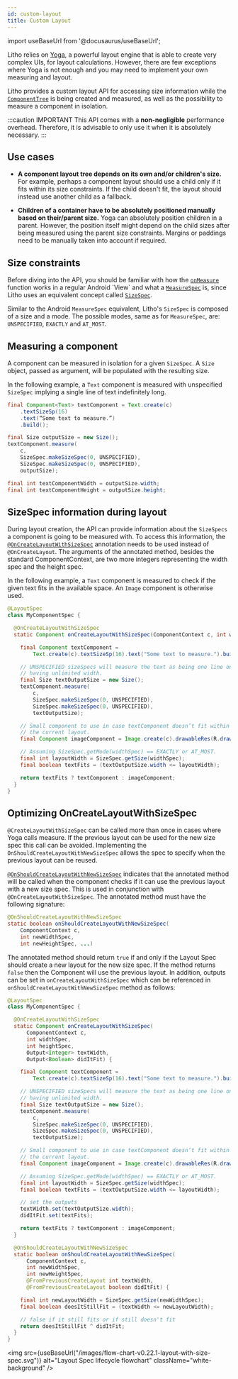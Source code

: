 ```yaml
---
id: custom-layout
title: Custom Layout
---
```

import useBaseUrl from '@docusaurus/useBaseUrl';

Litho relies on [Yoga](https://yogalayout.com/docs/), a powerful layout engine that is able to create very complex UIs, for layout calculations.  However, there are few exceptions where Yoga is not enough and you may need to implement your own measuring and layout.

Litho provides a custom layout API for accessing size information while the [`ComponentTree`](pathname:///javadoc/com/facebook/litho/ComponentTree.html) is being created and measured, as well as the possibility to measure a component in isolation.

:::caution IMPORTANT
 This API comes with a **non-negligible** performance overhead. Therefore, it is advisable to only use it when it is absolutely necessary.
:::

## Use cases

* **A component layout tree depends on its own and/or children's size.** For example, perhaps a component layout should use a child only if it fits within its size constraints. If the child doesn't fit, the layout should instead use another child as a fallback.

* **Children of a container have to be absolutely positioned manually based on their/parent size.** Yoga can absolutely position children in a parent. However, the position itself might depend on the child sizes after being measured using the parent size constraints. Margins or paddings need to be manually taken into account if required.

## Size constraints
Before diving into the API, you should be familiar with how the [`onMeasure`](https://developer.android.com/reference/android/view/View.html#onMeasure(int,%20int)) function works in a regular Android `View` and what a [`MeasureSpec`](https://developer.android.com/reference/android/view/View.MeasureSpec.html) is, since Litho uses an equivalent concept called [`SizeSpec`](pathname:///javadoc/com/facebook/litho/SizeSpec.html).

Similar to the Android `MeasureSpec` equivalent, Litho's `SizeSpec` is composed of a size and a mode. The possible modes, same as for `MeasureSpec`, are: `UNSPECIFIED`, `EXACTLY` and `AT_MOST`.

## Measuring a component

A component can be measured in isolation for a given `SizeSpec`. A `Size` object, passed as argument, will be populated with the resulting size.

In the following example, a `Text` component is measured with unspecified `SizeSpec` implying a single line of text indefinitely long.

```java
final Component<Text> textComponent = Text.create(c)
    .textSizeSp(16)
    .text(“Some text to measure.”)
    .build();

final Size outputSize = new Size();
textComponent.measure(
    c,
    SizeSpec.makeSizeSpec(0, UNSPECIFIED),
    SizeSpec.makeSizeSpec(0, UNSPECIFIED),
    outputSize);

final int textComponentWidth = outputSize.width;
final int textComponentHeight = outputSize.height;
```

## SizeSpec information during layout
During layout creation, the API can provide information about the `SizeSpecs` a component is going to be measured with. To access this information, the [`@OnCreateLayoutWithSizeSpec`](pathname:///javadoc/com/facebook/litho/annotations/OnCreateLayoutWithSizeSpec.html) annotation needs to be used instead of `@OnCreateLayout`. The arguments of the annotated method, besides the standard ComponentContext, are two more integers representing the width spec and the height spec.

In the following example, a `Text` component is measured to check if the given text fits in the available space. An `Image` component is otherwise used.

```java
@LayoutSpec
class MyComponentSpec {

  @OnCreateLayoutWithSizeSpec
  static Component onCreateLayoutWithSizeSpec(ComponentContext c, int widthSpec, int heightSpec) {

    final Component textComponent =
        Text.create(c).textSizeSp(16).text("Some text to measure.").build();

    // UNSPECIFIED sizeSpecs will measure the text as being one line only,
    // having unlimited width.
    final Size textOutputSize = new Size();
    textComponent.measure(
        c,
        SizeSpec.makeSizeSpec(0, UNSPECIFIED),
        SizeSpec.makeSizeSpec(0, UNSPECIFIED),
        textOutputSize);

    // Small component to use in case textComponent doesn’t fit within
    // the current layout.
    final Component imageComponent = Image.create(c).drawableRes(R.drawable.ic_launcher).build();

    // Assuming SizeSpec.getMode(widthSpec) == EXACTLY or AT_MOST.
    final int layoutWidth = SizeSpec.getSize(widthSpec);
    final boolean textFits = (textOutputSize.width <= layoutWidth);

    return textFits ? textComponent : imageComponent;
  }
}
```

## Optimizing OnCreateLayoutWithSizeSpec

`@CreateLayoutWithSizeSpec` can be called more than once in cases where Yoga calls measure.  If the previous layout can be used for the new size spec this call can be avoided. Implementing the `OnShouldCreateLayoutWithNewSizeSpec` allows the spec to specify when the previous layout can be reused.

[`@OnShouldCreateLayoutWithNewSizeSpec`](pathname:///javadoc/com/facebook/litho/annotations/OnShouldCreateLayoutWithNewSizeSpec.html) indicates that the annotated method will be called when the component checks if it can use the previous layout with a new size spec. This is used in conjunction with `@OnCreateLayoutWithSizeSpec`. The annotated method must have the following signature:

```java
@OnShouldCreateLayoutWithNewSizeSpec
static boolean onShouldCreateLayoutWithNewSizeSpec(
    ComponentContext c,
    int newWidthSpec,
    int newHeightSpec, ...)
```

The annotated method should return `true` if and only if the Layout Spec should create a new layout for the new size spec. If the method returns `false` then the Component will use the previous layout. In addition,  outputs can be set in `onCreateLayoutWithSizeSpec` which can be referenced in `onShouldCreateLayoutWithNewSizeSpec` method as follows:

```java
@LayoutSpec
class MyComponentSpec {

  @OnCreateLayoutWithSizeSpec
  static Component onCreateLayoutWithSizeSpec(
      ComponentContext c,
      int widthSpec,
      int heightSpec,
      Output<Integer> textWidth,
      Output<Boolean> didItFit) {

    final Component textComponent =
        Text.create(c).textSizeSp(16).text("Some text to measure.").build();

    // UNSPECIFIED sizeSpecs will measure the text as being one line only,
    // having unlimited width.
    final Size textOutputSize = new Size();
    textComponent.measure(
        c,
        SizeSpec.makeSizeSpec(0, UNSPECIFIED),
        SizeSpec.makeSizeSpec(0, UNSPECIFIED),
        textOutputSize);

    // Small component to use in case textComponent doesn’t fit within
    // the current layout.
    final Component imageComponent = Image.create(c).drawableRes(R.drawable.ic_launcher).build();

    // Assuming SizeSpec.getMode(widthSpec) == EXACTLY or AT_MOST.
    final int layoutWidth = SizeSpec.getSize(widthSpec);
    final boolean textFits = (textOutputSize.width <= layoutWidth);

    // set the outputs
    textWidth.set(textOutputSize.width);
    didItFit.set(textFits);

    return textFits ? textComponent : imageComponent;
  }

  @OnShouldCreateLayoutWithNewSizeSpec
  static boolean onShouldCreateLayoutWithNewSizeSpec(
      ComponentContext c,
      int newWidthSpec,
      int newHeightSpec,
      @FromPreviousCreateLayout int textWidth,
      @FromPreviousCreateLayout boolean didItFit) {

    final int newLayoutWidth = SizeSpec.getSize(newWidthSpec);
    final boolean doesItStillFit = (textWidth <= newLayoutWidth);

    // false if it still fits or if still doesn't fit
    return doesItStillFit ^ didItFit;
  }
}
```

<img src={useBaseUrl("/images/flow-chart-v0.22.1-layout-with-size-spec.svg")} alt="Layout Spec lifecycle flowchart" className="white-background" />

